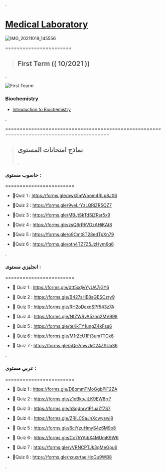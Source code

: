 .


 # [Medical Laboratory](http://portal.auct.edu.jo/auct-web/pages/students/dashboard.xhtml)



![IMG_20211019_145556](https://user-images.githubusercontent.com/36210723/138141226-504bae8b-4f8f-44bb-912a-2561659b1d5d.jpg)


=======================



> ## First Term (( 10/2021 )) 

.

![First Tearm](https://user-images.githubusercontent.com/36210723/136665671-5457f151-1eed-4b3d-b054-ff2bcdf8f063.png)




###  Biochemistry

- [Introduction to Biochemistry](https://github.com/nancyalaswad90/Medical-Laboratory/blob/main/4_6017067487399512639.pdf)


.


==========================================================================================




> ## نماذج امتحانات المستوى 
> .





### حاسوب مستوى :

========================


- 🔷Quiz 1 :
https://forms.gle/bwk5mWbom4RLp8JX6


- 🔷Quiz 2 :
https://forms.gle/9veLrYzLQRiZR5QZ7


- 🔷Quiz 3 :
https://forms.gle/MBJtSkTdSjZRsr5x9



- 🔷Quiz 4 :
https://forms.gle/zsQ6rRhVDzAHiKAt8


- 🔷Quiz 5 :
https://forms.gle/o9Cmt8T28edTpXn79



- 🔷Quiz 6 :
https://forms.gle/otn4TZ7Z5JzHym6q6



.


### انجليزي مستوى :

========================




- 🔷 Quiz 1 :
https://forms.gle/dtt5xdjvYyUA7jGY6


- 🔷 Quiz 2 :
https://forms.gle/B427sHE8aGESCzry9


- 🔷 Quiz 3 :
https://forms.gle/RH2oDexqSPf543z7A


- 🔷 Quiz 4 :
https://forms.gle/NtZWRvA5znq2MV998


- 🔷 Quiz 5 :
https://forms.gle/teKkTY1ungZ4kFsa6


- 🔷 Quiz 6 :
https://forms.gle/M1rZcU1Ft3um7TCk6



- 🔷 Quiz 7 :
https://forms.gle/5Qe7mwzkC24ZSUa36





.


### عربي  مستوى :

========================



- 🔷 Quiz 1 :
https://forms.gle/D8ommTMoGgbPiF2ZA


- 🔷 Quiz 2 :
https://forms.gle/z1oBkoJiLK9EW8rr7


- 🔷 Quiz 3 :
https://forms.gle/hSqdnry1P1uaZf7S7


- 🔷 Quiz 4 :
https://forms.gle/ZRiLCSaJnXcwyswj8


- 🔷 Quiz 5 :
https://forms.gle/6ciYzuHmyS4z6M9o8


- 🔷 Quiz 6 :
https://forms.gle/Cc7hYAibX4MUmK9W6


- 🔷 Quiz 7 :
https://forms.gle/vVRNCPTJk3qMeGpu6


- 🔷Quiz 8 :
https://forms.gle/nxuxrtaeiHoGu9WB8



.

